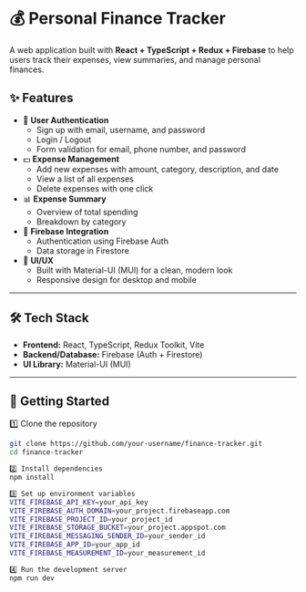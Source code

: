 # 💰 Personal Finance Tracker

A web application built with **React + TypeScript + Redux + Firebase** to help users track their expenses, view summaries, and manage personal finances.  

## ✨ Features
- 🔐 **User Authentication**
  - Sign up with email, username, and password
  - Login / Logout
  - Form validation for email, phone number, and password
- 💵 **Expense Management**
  - Add new expenses with amount, category, description, and date
  - View a list of all expenses
  - Delete expenses with one click
- 📊 **Expense Summary**
  - Overview of total spending
  - Breakdown by category
- 🔄 **Firebase Integration**
  - Authentication using Firebase Auth
  - Data storage in Firestore
- 🎨 **UI/UX**
  - Built with Material-UI (MUI) for a clean, modern look
  - Responsive design for desktop and mobile

---

## 🛠️ Tech Stack
- **Frontend:** React, TypeScript, Redux Toolkit, Vite  
- **Backend/Database:** Firebase (Auth + Firestore)  
- **UI Library:** Material-UI (MUI)  

---

## 🚀 Getting Started


1️⃣ Clone the repository
```bash
git clone https://github.com/your-username/finance-tracker.git
cd finance-tracker

2️⃣ Install dependencies
npm install

3️⃣ Set up environment variables
VITE_FIREBASE_API_KEY=your_api_key
VITE_FIREBASE_AUTH_DOMAIN=your_project.firebaseapp.com
VITE_FIREBASE_PROJECT_ID=your_project_id
VITE_FIREBASE_STORAGE_BUCKET=your_project.appspot.com
VITE_FIREBASE_MESSAGING_SENDER_ID=your_sender_id
VITE_FIREBASE_APP_ID=your_app_id
VITE_FIREBASE_MEASUREMENT_ID=your_measurement_id

4️⃣ Run the development server
npm run dev


